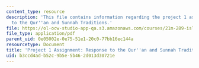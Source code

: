 ```yaml
---
content_type: resource
description: 'This file contains information regarding the project 1 assignment: Response
  to the Qur''an and Sunnah Traditions.'
file: https://ol-ocw-studio-app-qa.s3.amazonaws.com/courses/21m-289-islam-media-spring-2015/b3ccd4adb52c9b5e5b462d013d30721e_MIT21M_289S15_proj1.pdf
file_type: application/pdf
parent_uid: 0e05002e-0e75-51e1-20c0-77bb16ec144a
resourcetype: Document
title: 'Project 1 Assignment: Response to the Qur''an and Sunnah Traditions'
uid: b3ccd4ad-b52c-9b5e-5b46-2d013d30721e
---
```

